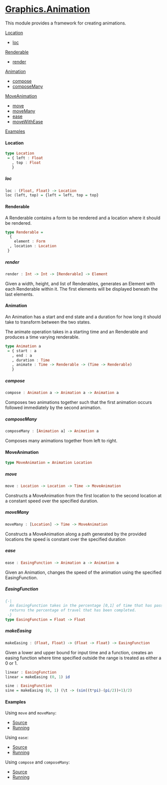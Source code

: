 # [Graphics.Animation](https://github.com/jcollard/elm-util/blob/master/src/Graphics/Animation.elm)

This module provides a framework for creating animations.

[Location](#location)

  * [loc](#loc)

[Renderable](#renderable)
  
  * [render](#render)

[Animation](#animation)

  * [compose](#compose)
  * [composeMany](#composemany)

[MoveAnimation](#moveanimation)

  * [move](#move)
  * [moveMany](#movemany)
  * [ease](#ease)
  * [moveWithEase](#movewithease)

[Examples](#examples)

#### Location
```haskell
type Location 
 = { left : Float
   , top : Float
   }
```

##### loc
```haskell
loc : (Float, Float) -> Location
loc (left, top) = {left = left, top = top}   
```

#### Renderable

A Renderable contains a form to be rendered and a location where
it should be rendered.
```haskell
type Renderable =
  {
    element : Form
  , location : Location
 } 
```

##### render
```haskell
render : Int -> Int -> [Renderable] -> Element
```

  Given a width, height, and list of Renderables, generates an Element with
  each Renderable within it. The first elements will be displayed beneath the
  last elements.


#### Animation

  An Animation has a start and end state and a duration for
  how long it should take to transform between the two states.

  The animate operation takes in a starting time and an Renderable
  and produces a time varying renderable.

```haskell
type Animation a
 = { start : a
   , end : a
   , duration : Time
   , animate : Time -> Renderable -> (Time -> Renderable) 
   }
```

##### compose
```haskell
compose : Animation a -> Animation a -> Animation a
```

Composes two animations together such that the first animation
occurs followed immediately by the second animation.

##### composeMany
```haskell
composeMany : [Animation a] -> Animation a
```

Composes many animations together from left to right.

#### MoveAnimation
```haskell
type MoveAnimation = Animation Location
```

##### move
```haskell
move : Location -> Location -> Time -> MoveAnimation
```
  Constructs a MoveAnimation from the first location to the
  second location at a constant speed over the specified duration.

##### moveMany
```haskell
moveMany : [Location] -> Time -> MoveAnimation
```
  Constructs a MoveAnimation along a path generated by the provided locations
  the speed is constant over the specified duration

##### ease
```haskell
ease : EasingFunction -> Animation a -> Animation a
```
  Given an Animation, changes the speed of the animation using the specified
  EasingFunction.

##### EasingFunction
```haskell
{-|     
  An EasingFunction takes in the percentage [0,1] of time that has passed and
  returns the percentage of travel that has been completed.
 -}
type EasingFunction = Float -> Float
```

##### makeEasing
```haskell
makeEasing : (Float, Float) -> (Float -> Float) -> EasingFunction
```
  Given a lower and upper bound for input time and a function, 
  creates an easing function
  where time specified outside the range is treated as either a 0 or 1.

```haskell
linear : EasingFunction
linear = makeEasing (0, 1) id

sine : EasingFunction
sine = makeEasing (0, 1) (\t -> (sin((t*pi)-(pi/2))+1)/2)
```



#### Examples

Using `move` and `moveMany`:
 * [Source](https://github.com/jcollard/elm-util/blob/master/examples/Graphics/Animation/MoveAnimationExample.elm)
 * [Running](http://people.cs.umass.edu/~jcollard/examples/Graphics/Animation/MoveAnimationExample.html)

Using `ease`:
 * [Source](https://github.com/jcollard/elm-util/blob/master/examples/Graphics/Animation/EaseAnimationExample.elm)
 * [Running](http://people.cs.umass.edu/~jcollard/examples/Graphics/Animation/EaseAnimationExample.html)

Using `compose` and `composeMany`:
 * [Source](https://github.com/jcollard/elm-util/blob/master/examples/Graphics/Animation/ComposedAnimationExample.elm)
 * [Running](http://people.cs.umass.edu/~jcollard/examples/Graphics/Animation/ComposedAnimationExample.html)
